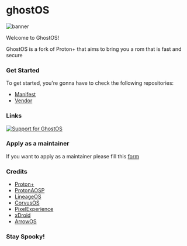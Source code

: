# ghostOS

![banner](https://i.imgur.com/jGeuxwb.png)

Welcome to GhostOS!

GhostOS is a fork of Proton+ that aims to bring you a rom that is fast and secure

### Get Started

To get started, you're gonna have to check the following repositories:

- [Manifest](https://github.com/Ghost-OS-AOSP/manifest)
- [Vendor](https://github.com/Ghost-OS-AOSP/vendor_ghost)

### Links

<a href="https://t.me/GhostOS_AOSP"> <img src="https://img.shields.io/badge/telegram-Support_Group-informational?style=for-the-badge&labelColor=121217&logo=telegram" alt="Support for GhostOS" /></a>

### Apply as a maintainer

If you want to apply as a maintainer please fill this [form](https://forms.gle/gtV3kKWVT1SzLEjM7)

### Credits

 - [Proton+](https://github.com/protonplus-org/)
 - [ProtonAOSP](https://github.com/protonaosp) 
 - [LineageOS](https://github.com/lineageos) 
 - [CorvusOS](https://github.com/Corvus-R)
 - [PixelExperience](https://github.com/pixelexperience)
 - [xDroid](https://github.com/xdroid-oss)
 - [ArrowOS](https://github.com/arrowos)

### Stay Spooky!
